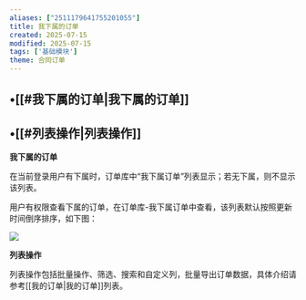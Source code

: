 ```yaml
---
aliases: ["2511179641755201055"]
title: 我下属的订单
created: 2025-07-15
modified: 2025-07-15
tags: ['基础模块']
theme: 合同订单
---
```


## •[[#我下属的订单|我下属的订单]]

## •[[#列表操作|列表操作]]

**我下属的订单**

在当前登录用户有下属时，订单库中“我下属订单”列表显示；若无下属，则不显示该列表。

用户有权限查看下属的订单，在订单库-我下属订单中查看，该列表默认按照更新时间倒序排序，如下图：

**![](e667cf7e5b36cf2e4b847c97d9f7f730.jpg)**

**列表操作**

列表操作包括批量操作、筛选、搜索和自定义列，批量导出订单数据，具体介绍请参考[[我的订单|我的订单]]列表。